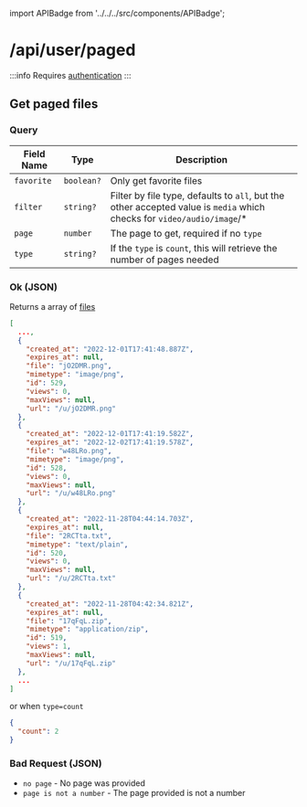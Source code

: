 import APIBadge from '../../../src/components/APIBadge';

# /api/user/paged

:::info
Requires [authentication](/docs/api#authentication)
:::

## <APIBadge type="GET" /> Get paged files

### Query

| Field Name | Type       | Description                                                                                                             |
| ---------- | ---------- | ----------------------------------------------------------------------------------------------------------------------- |
| `favorite` | `boolean?` | Only get favorite files                                                                                                 |
| `filter`   | `string?`  | Filter by file type, defaults to `all`, but the other accepted value is `media` which checks for `video/audio/image`/\* |
| `page`     | `number`   | The page to get, required if no `type`                                                                                  |
| `type`     | `string?`  | If the `type` is `count`, this will retrieve the number of pages needed                                                 |

### <APIBadge type="200" /> Ok (JSON)

Returns a array of [files](/docs/api/models/file)

```json
[
  ...,
  {
    "created_at": "2022-12-01T17:41:48.887Z",
    "expires_at": null,
    "file": "jO2DMR.png",
    "mimetype": "image/png",
    "id": 529,
    "views": 0,
    "maxViews": null,
    "url": "/u/jO2DMR.png"
  },
  {
    "created_at": "2022-12-01T17:41:19.582Z",
    "expires_at": "2022-12-02T17:41:19.578Z",
    "file": "w48LRo.png",
    "mimetype": "image/png",
    "id": 528,
    "views": 0,
    "maxViews": null,
    "url": "/u/w48LRo.png"
  },
  {
    "created_at": "2022-11-28T04:44:14.703Z",
    "expires_at": null,
    "file": "2RCTta.txt",
    "mimetype": "text/plain",
    "id": 520,
    "views": 0,
    "maxViews": null,
    "url": "/u/2RCTta.txt"
  },
  {
    "created_at": "2022-11-28T04:42:34.821Z",
    "expires_at": null,
    "file": "17qFqL.zip",
    "mimetype": "application/zip",
    "id": 519,
    "views": 1,
    "maxViews": null,
    "url": "/u/17qFqL.zip"
  },
  ...
]
```

or when `type=count`

```json
{
  "count": 2
}
```

### <APIBadge type="400" /> Bad Request (JSON)

- `no page` - No page was provided
- `page is not a number` - The page provided is not a number
